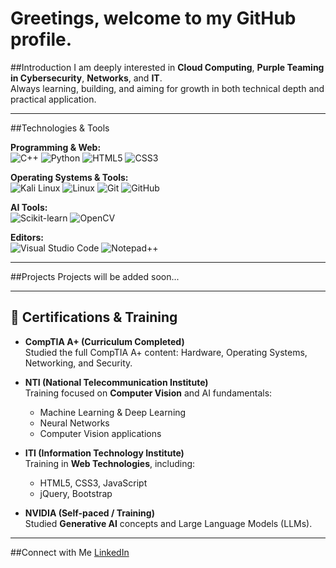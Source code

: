 # Greetings, welcome to my GitHub profile.

##Introduction
I am deeply interested in **Cloud Computing**, **Purple Teaming in Cybersecurity**, **Networks**, and **IT**.  
Always learning, building, and aiming for growth in both technical depth and practical application.

---

##Technologies & Tools

**Programming & Web:**  
<img alt="C++" src="https://img.shields.io/badge/-C++-00599C?style=flat-square&logo=c%2B%2B&logoColor=white" />
<img alt="Python" src="https://img.shields.io/badge/-Python-3776AB?style=flat-square&logo=python&logoColor=white" />
<img alt="HTML5" src="https://img.shields.io/badge/-HTML5-E34F26?style=flat-square&logo=html5&logoColor=white" />
<img alt="CSS3" src="https://img.shields.io/badge/-CSS3-1572B6?style=flat-square&logo=css3&logoColor=white" />

**Operating Systems & Tools:**  
<img alt="Kali Linux" src="https://img.shields.io/badge/-Kali%20Linux-557C94?style=flat-square&logo=kalilinux&logoColor=white" />
<img alt="Linux" src="https://img.shields.io/badge/-Linux-FCC624?style=flat-square&logo=linux&logoColor=black" />
<img alt="Git" src="https://img.shields.io/badge/-Git-F05032?style=flat-square&logo=git&logoColor=white" />
<img alt="GitHub" src="https://img.shields.io/badge/-GitHub-181717?style=flat-square&logo=github&logoColor=white" />

**AI Tools:**  
<img alt="Scikit-learn" src="https://img.shields.io/badge/-Scikit--learn-F7931E?style=flat-square&logo=scikit-learn&logoColor=white" />
<img alt="OpenCV" src="https://img.shields.io/badge/-OpenCV-5C3EE8?style=flat-square&logo=opencv&logoColor=white" />

**Editors:**  
<img alt="Visual Studio Code" src="https://img.shields.io/badge/-VS%20Code-0078D4?style=flat-square&logo=visual-studio-code&logoColor=white" />
<img alt="Notepad++" src="https://img.shields.io/badge/-Notepad++-90E59A?style=flat-square&logo=notepadplusplus&logoColor=black" />

---

##Projects
Projects will be added soon... 

---

## 📜 Certifications & Training

- **CompTIA A+ (Curriculum Completed)**  
  Studied the full CompTIA A+ content: Hardware, Operating Systems, Networking, and Security.

- **NTI (National Telecommunication Institute)**  
  Training focused on **Computer Vision** and AI fundamentals:  
  - Machine Learning & Deep Learning  
  - Neural Networks  
  - Computer Vision applications  

- **ITI (Information Technology Institute)**  
  Training in **Web Technologies**, including:  
  - HTML5, CSS3, JavaScript  
  - jQuery, Bootstrap  

- **NVIDIA (Self-paced / Training)**  
  Studied **Generative AI** concepts and Large Language Models (LLMs).  

---

##Connect with Me
[LinkedIn](https://eg.linkedin.com/in/yousef-saleh-876b3a1b7?trk=people-guest_people_search-card)
